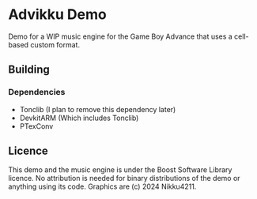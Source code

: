 # Advikku Demo
Demo for a WIP music engine for the Game Boy Advance that uses a cell-based custom format.

## Building

### Dependencies
- Tonclib (I plan to remove this dependency later)
- DevkitARM (Which includes Tonclib)
- PTexConv

## Licence
This demo and the music engine is under the Boost Software Library licence. No attribution is needed for binary distributions of the demo or anything using its code.
Graphics are (c) 2024 Nikku4211.
